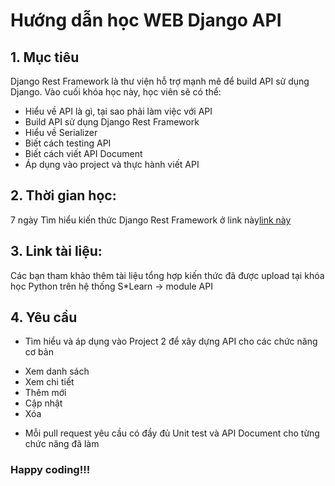 # Hướng dẫn học WEB Django API

## 1. Mục tiêu
Django Rest Framework là thư viện hỗ trợ mạnh mẽ để build API sử dụng Django. Vào cuối khóa học này, học viên sẽ có thể:
  - Hiểu về API là gì, tại sao phải làm việc với API
  - Build API sử dụng Django Rest Framework
  - Hiểu về Serializer
  - Biết cách testing API
  - Biết cách viết API Document
  - Áp dụng vào project và thực hành viết API
## 2. Thời gian học:
7 ngày
Tìm hiểu kiến thức Django Rest Framework ở link này[link này](https://www.django-rest-framework.org/)

## 3. Link tài liệu:
  Các bạn tham khảo thêm tài liệu tổng hợp kiến thức đã được upload tại khóa học Python trên hệ thống S*Learn -> module API

## 4. Yêu cầu
- Tìm hiểu và áp dụng vào Project 2 để xây dựng API cho các chức năng cơ bản
 + Xem danh sách
 + Xem chi tiết
 + Thêm mới
 + Cập nhật
 + Xóa
- Mỗi pull request yêu cầu có đầy đủ Unit test và API Document cho từng chức năng đã làm

### Happy coding!!!
